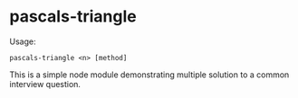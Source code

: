 # pascals-triangle

Usage:

    pascals-triangle <n> [method]

This is a simple node module demonstrating multiple solution to a common interview question.